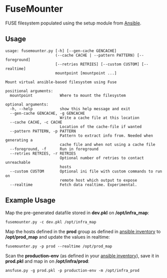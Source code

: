 FuseMounter
=======

FUSE filesystem populated using the setup module from [Ansible].

Usage
-----
```
usage: fusemounter.py [-h] [--gen-cache GENCACHE]
                      (--cache CACHE | --pattern PATTERN) [--foreground]
                      [--retries RETRIES] [--custom CUSTOM] [--realtime]
                      mountpoint [mountpoint ...]

Mount virtual ansible-based filesystem using Fuse

positional arguments:
  mountpoint            Where to mount the filesystem

optional arguments:
  -h, --help            show this help message and exit
  --gen-cache GENCACHE, -g GENCACHE
                        Write a cache file at this location
  --cache CACHE, -c CACHE
                        Location of the cache-file if wanted
  --pattern PATTERN, -p PATTERN
                        Pattern to extract info from. Needed when generating a
                        cache file and when not using a cache file
  --foreground, -f      Run in foreground
  --retries RETRIES, -r RETRIES
                        Optional number of retries to contact unreachable
                        hosts
  --custom CUSTOM       Optional ini file with custom commands to run on
                        remote host which output to expose
  --realtime            Fetch data realtime. Experimental.
```

Example Usage
-----
Map the pre-generated datafile stored in **dev.pkl** on **/opt/infra_map**:

```fusemounter.py -c dev.pkl /opt/infra_map```


Map the hosts defined in the **prod** group as defined in [ansible inventory] to **/opt/prod_map** and update the values in realtime:

```fusemounter.py -p prod --realtime /opt/prod_map```


Scan the **production-env** (as defined in your [ansible inventory]), save it in **prod.pkl** and map in on **/opt/infra/prod**:

```ansfuse.py -g prod.pkl -p production-env -m /opt/infra_prod```

[Ansible]:http://www.ansible.com/
[ansible inventory]:http://docs.ansible.com/intro_inventory.html

